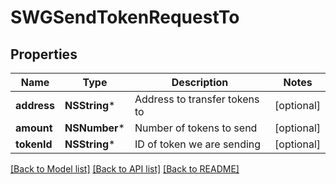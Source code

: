 # SWGSendTokenRequestTo

## Properties
Name | Type | Description | Notes
------------ | ------------- | ------------- | -------------
**address** | **NSString*** | Address to transfer tokens to | [optional] 
**amount** | **NSNumber*** | Number of tokens to send | [optional] 
**tokenId** | **NSString*** | ID of token we are sending | [optional] 

[[Back to Model list]](../README.md#documentation-for-models) [[Back to API list]](../README.md#documentation-for-api-endpoints) [[Back to README]](../README.md)


